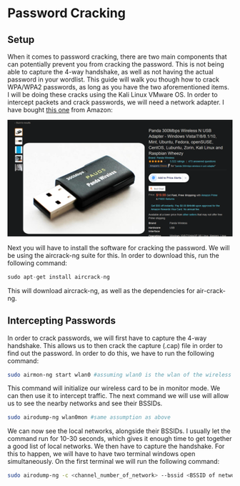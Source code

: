# Password Cracking

## Setup

When it comes to password cracking, there are two main components that can potentially prevent you from cracking the password. This is not being able to capture the 4-way handshake, as well as not having the actual password in your wordlist. This guide will walk you though how to crack WPA/WPA2 passwords, as long as you have the two aforementioned items. I will be doing these cracks using the Kali Linux VMware OS. In order to intercept packets and crack passwords, we will need a network adapter. I have bought [this one](https://www.amazon.com/Panda-300Mbps-Wireless-USB-Adapter/dp/B00EQT0YK2/) from Amazon:

![](../.gitbook/assets/image%20%2842%29.png)

Next you will have to install the software for cracking the password. We will be using the aircrack-ng suite for this. In order to download this, run the following command:

```c
sudo apt-get install aircrack-ng
```

This will download aircrack-ng, as well as the dependencies for air-crack-ng.

## Intercepting Passwords

In order to crack passwords, we will first have to capture the 4-way handshake. This allows us to then crack the capture \(.cap\) file in order to find out the password. In order to do this, we have to run the following command:

```bash
sudo airmon-ng start wlan0 #assuming wlan0 is the wlan of the wireless card
```

This command will initialize our wireless card to be in monitor mode. We can then use it to intercept traffic. The next command we will use will allow us to see the nearby networks and see their BSSIDs. 

```bash
sudo airodump-ng wlan0mon #same assumption as above
```

We can now see the local networks, alongside their BSSIDs. I usually let the command run for 10-30 seconds, which gives it enough time to get together a good list of local networks. We then have to capture the handshake. For this to happen, we will have to have two terminal windows open simultaneously. On the first terminal we will run the following command:

```bash
sudo airodump-ng -c <channel_number_of_network> --bssid <BSSID of network> -w <output location of captured files> wlan0mon
```



